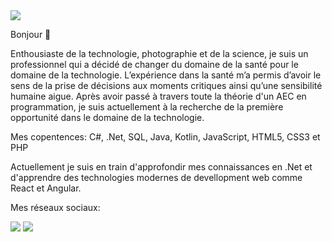 <img src="https://i.imgur.com/66wrnB7.gif">

Bonjour 	&#128075;

Enthousiaste de la technologie, photographie et de la science, je suis un professionnel qui a décidé de changer du domaine de la santé pour le domaine de la technologie. L’expérience dans la santé m’a permis d’avoir le sens de la prise de décisions aux moments critiques ainsi qu’une sensibilité humaine aigue. Après avoir passé à travers toute la théorie d'un AEC en programmation, je suis actuellement à la recherche de la première opportunité dans le domaine de la technologie.

Mes copentences:
C#, .Net, SQL, Java, Kotlin, JavaScript, HTML5, CSS3 et PHP

Actuellement je suis en train d'approfondir mes connaissances en .Net et d'apprendre des technologies modernes de devellopment web comme React et Angular.


Mes réseaux sociaux: 

[<img src="https://img.shields.io/badge/linkedin-%230077B5.svg?&style=for-the-badge&logo=linkedin&logoColor=white" />](https://www.linkedin.com/in/felipe-oliveira-da-silva-838bb1197/) [<img src = "https://img.shields.io/badge/instagram-%23E4405F.svg?&style=for-the-badge&logo=instagram&logoColor=white">](https://www.instagram.com/felipekodorna/?hl=en)
